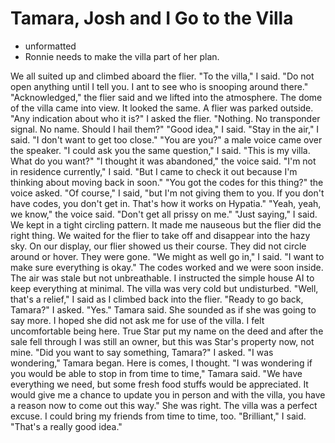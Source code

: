 # Tamara, Josh and I Go to the Villa #

* unformatted
*  Ronnie needs to make the villa part of her plan.

We all suited up and climbed aboard the flier.
"To the villa," I said. "Do not open anything until I tell you. I ant to
see who is snooping around there."
"Acknowledged," the flier said and we lifted into the atmosphere.
The dome of the villa came into view. It looked the same. A flier was
parked outside.
"Any indication about who it is?" I asked the flier.
"Nothing. No transponder signal. No name. Should I hail them?"
"Good idea," I said.
"Stay in the air," I said. "I don't want to get too close."
"You are you?" a male voice came over the speaker.
"I could ask you the same question," I said. "This is my villa. What do you
want?"
"I thought it was abandoned," the voice said.
"I'm not in residence currently," I said. "But I came to check it out
because I'm thinking about moving back in soon."
"You got the codes for this thing?" the voice asked.
"Of course," I said, "but I'm not giving them to you. If you don't have
codes, you don't get in. That's how it works on Hypatia."
"Yeah, yeah, we know," the voice said. "Don't get all prissy on me."
"Just saying," I said.
We kept in a tight circling pattern. It made me nauseous but the flier did
the right thing. We waited for the flier to take off and disappear into the
hazy sky. On our display, our flier showed us their course. They did not
circle around or hover. They were gone.
"We might as well go in," I said. "I want to make sure everything is okay."
The codes worked and we were soon inside. The air was stale but not
unbreathable. I instructed the simple house AI to keep everything at
minimal. The villa was very cold but undisturbed.
"Well, that's a relief," I said as I climbed back into the flier. "Ready to
go back, Tamara?" I asked.
"Yes." Tamara said. She sounded as if she was going to say more. I hoped
she did not ask me for use of the villa. I felt uncomfortable being here.
True Star put my name on the deed and after the sale fell through I was
still an owner, but this was Star's property now, not mine.
"Did you want to say something, Tamara?" I asked.
"I was wondering," Tamara began.
Here is comes, I thought.
"I was wondering if you would be able to stop in from time to time," Tamara
said. "We have everything we need, but some fresh food stuffs would be
appreciated. It would give me a chance to update you in person and with the
villa, you have a reason now to come out this way."
She was right. The villa was a perfect excuse. I could bring my friends
from time to time, too.
"Brilliant," I said. "That's a really good idea."
